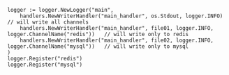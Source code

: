 

	
	logger := logger.NewLogger("main", 
	    handlers.NewWriterHandler("main_handler", os.Stdout, logger.INFO)                             // will write all channels 
	    handlers.NewWriterHandler("main_handler", file01, logger.INFO, logger.ChannelName("redis"))   // will write only to redis
	    handlers.NewWriterHandler("main_handler", file02, logger.INFO, logger.ChannelName("mysql"))   // will write only to mysql
	)
	logger.Register("redis")
	logger.Register("mysql")
